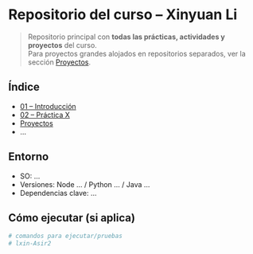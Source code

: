 # Repositorio del curso – Xinyuan Li

> Repositorio principal con **todas las prácticas, actividades y proyectos** del curso.  
> Para proyectos grandes alojados en repositorios separados, ver la sección [Proyectos](#proyectos).

## Índice
- [01 – Introducción](./01-introduccion/README.md)
- [02 – Práctica X](./02-practica-X/README.md)
- [Proyectos](./proyectos/README.md)
- …

## Entorno
- SO: …
- Versiones: Node … / Python … / Java …
- Dependencias clave: …

## Cómo ejecutar (si aplica)
```bash
# comandos para ejecutar/pruebas
# lxin-Asir2
